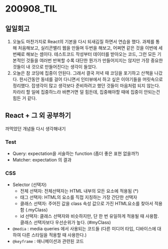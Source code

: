 200908_TIL
===

일일회고
---
1. 오늘도 마찬가지로 React의 기본을 다시 되새김질 하면서 연습을 했다. 과제를 통해 처음해보고, 실리콘밸리 웹을 만들며 두번을 해보고, 어쩌면 같은 것을 이번에 세 번째로 해보는 셈이다. 테스트코드 작성부터 데이터를 받아오는 코드, 그런 모든 기본적인 것들을 여러번 반복할 수록 대단한 뭔가가 만들어지지는 않지만 가장 중요한 것들이 내 것으로 만들어진다는 생각이 들었다.
2. 오늘은 참 코딩에 집중이 안된다. 그래서 결국 저녁 때 코딩을 포기하고 산책을 나갔다. 한시간동안 동네를 걸어 다니면서 인터뷰에서 하고 싶은 이야기들을 머릿속으로 정리했다. 잡생각이 많고 생각보다 준비하려고 했던 것들이 마음처럼 되지 않는다. 차라리 할 일에 집중하느라 바쁜거면 덜 힘든데, 집중해야할 때에 집중이 안되는건 힘든 거 같다. 


React + 그 외 공부하기
---
까먹었던 개념들 다시 생각해내기

### Test 
* Query: expectation을 서술하는 function (좀더 좋은 표현 없을까?)
* Matcher: expectation 의 결과

### CSS
* Selector (선택자)
    * 전체 선택자: 전체선택자는 HTML 내부의 모든 요소에 적용됨 (*)
    * 태그 선택자: HTML의 요소를 직접 지칭하는 가장 간단한 선택자
    * 클래스 선택자: 주어진 값을 class 속성 값으로 가진 HTML요소를 찾아서 적용함 (.myClass)
    * id 선택자: 클래스 선택자와 비슷하지만, 단 한 번 유일하게 적용될 때 사용함. 클래스 선택자보다 우선순위가 높다. (#myClass)
* `@media` : media queries 에서 사용되는 코드들 (다른 미디어 타입, 디바이스에 대하여 다른 스타일을 적용할 때 사용한다.)
* `@keyframe` : 애니메이션과 관련된 코드 
